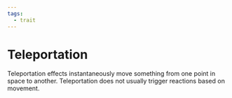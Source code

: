 ```yaml
---
tags:
  - trait
---
```

# Teleportation

Teleportation effects instantaneously move something from one point in space to another. Teleportation does not usually trigger reactions based on movement.